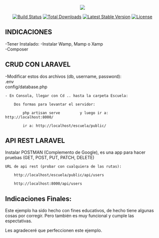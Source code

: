 <p align="center"><img src="https://laravel.com/assets/img/components/logo-laravel.svg"></p>

<p align="center">
<a href="https://travis-ci.org/laravel/framework"><img src="https://travis-ci.org/laravel/framework.svg" alt="Build Status"></a>
<a href="https://packagist.org/packages/laravel/framework"><img src="https://poser.pugx.org/laravel/framework/d/total.svg" alt="Total Downloads"></a>
<a href="https://packagist.org/packages/laravel/framework"><img src="https://poser.pugx.org/laravel/framework/v/stable.svg" alt="Latest Stable Version"></a>
<a href="https://packagist.org/packages/laravel/framework"><img src="https://poser.pugx.org/laravel/framework/license.svg" alt="License"></a>
</p>

## INDICACIONES

-Tener Instalado:
		-Instalar Wamp, Mamp o Xamp <br>
		-Composer

	


## CRUD CON LARAVEL

-Modificar estos dos archivos (db, username, password): <br>
		.env <br>
		config/database.php


	- En Consola, llegar con Cd .. hasta la carpeta Escuela:
		
		Dos formas para levantar el servidor:
	
			php artisan serve         y luego ir a:  http://localhost:8000/
			
			ir a: http://localhost/escuela/public/

## API REST LARAVEL

Instalar POSTMAN (Complemento de Google), es una app para hacer pruebas 
							(GET, POST, PUT, PATCH, DELETE)
	
	
	URL de api rest (probar con cualquiera de las rutas):

		http://localhost/escuela/public/api/users

		http://localhost:8000/api/users
    
## Indicaciones Finales:

Este ejemplo ha sido hecho con fines educativos, de hecho tiene algunas cosas por corregir.
Pero también es muy funcional y cumple las espectativas.

Les agradeceré que perfeccionen este ejemplo.
